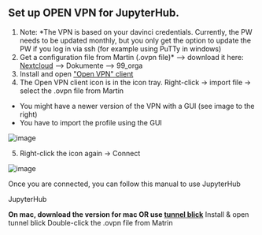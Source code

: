 ## Set up OPEN VPN for JupyterHub.

1. Note: *The VPN is based on your davinci credentials. Currently, the PW needs to be updated monthly, but you only get the option to update the PW if you log in via ssh (for example using PuTTy in windows) 
2. Get a configuration file from Martin (.ovpn file)*  --> download it here: [Nextcloud](https://nc.vallab.tumnic.de/login) --> Dokumente --> 99_orga 
3. Install and open ["Open VPN" client](https://openvpn.net/download-open-vpn/) 
4. The Open VPN client icon is in the icon tray. Right-click -> import file -> select the .ovpn file from Martin 
  - You might have a newer version of the VPN with a GUI (see image to the right)
  - You have to import the profile using the GUI 

![image](https://user-images.githubusercontent.com/40626584/221527721-52ead5ea-afd3-47bc-9d0c-da764a3030e6.png)

5. Right-click the icon again -> Connect 

![image](https://user-images.githubusercontent.com/40626584/221527844-b899a6a8-4f1e-4926-8a34-d12e78c3baa2.png)
 

Once you are connected, you can follow this manual to use JupyterHub 

JupyterHub 

 

**On mac, download the version for mac OR use [tunnel blick](https://tunnelblick.net/)**
Install & open tunnel blick 
Double-click the .ovpn file from Matrin 
